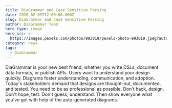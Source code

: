 ```yaml
---
title: DiaGrammar and Case Sensitive Parsing
date: 2020-02-09T12:00:00.000Z
slug: DiaGrammar and Case Sensitive Parsing
author: DiaGrammar Team
hero_type: image
hero_src: >-
  https://images.pexels.com/photos/993019/pexels-photo-993019.jpeg?auto=compress&cs=tinysrgb&h=650&w=940
category: news
tags:
  - DiaGrammar
---
```


  DiaGrammar is your new best friend, whether you write DSLs, document data formats, or publish APIs. Users want to understand your design quickly. Diagrams foster understanding, communication, and adoption. Today's stakeholders demand that designs are thought-out, documented, and tested. You need to be as professional as possible. Don't hack, design. Don't hope, test. Don't guess, understand. Then show everyone what you've got with help of the auto-generated diagrams.

